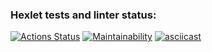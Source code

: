 ### Hexlet tests and linter status:
[![Actions Status](https://github.com/CherSula/python-project-49/actions/workflows/hexlet-check.yml/badge.svg)](https://github.com/CherSula/python-project-49/actions)
[![Maintainability](https://api.codeclimate.com/v1/badges/2b04efda0a71f803f611/maintainability)](https://codeclimate.com/github/CherSula/python-project-49/maintainability)
[![asciicast](https://asciinema.org/a/646142.svg)](https://asciinema.org/a/646142)